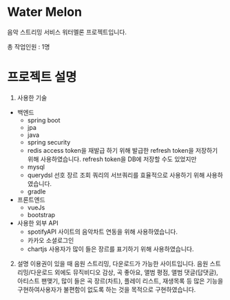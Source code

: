 # Water Melon
음악 스트리밍 서비스 워터멜론 프로젝트입니다.

총 작업인원 : 1명
# 프로젝트 설명
1. 사용한 기술 
* 백엔드
  * spring boot
  * jpa
  * java
  * spring security
  * redis
    access token을 재발급 하기 위해 발급한 refresh token을 저장하기 위해 사용하였습니다. refresh token을 DB에 저장할 수도 있었지만 
  * mysql
  * querydsl
    선호 장르 조회 쿼리의 서브쿼리를 효율적으로 사용하기 위해 사용하였습니다.
  * gradle
* 프론트엔드
  * vueJs
  * bootstrap
* 사용한 외부 API 
  * spotifyAPI
    사이트의 음악차트 연동을 위해 사용하였습니다.
  * 카카오 소셜로그인
  * chartjs
    사용자가 많이 들은 장르를 표기하기 위해 사용하였습니다.
2. 설명
이용권이 있을 때 음원 스트리밍, 다운로드가 가능한 사이트입니다.
음원 스트리밍/다운로드 외에도 뮤직비디오 감상, 곡 좋아요, 앨범 평점, 앨범 댓글(답댓글), 아티스트 팬맺기, 많이 들은 곡 장르(차트), 플레이 리스트, 재생목록 등 많은 기능을 구현하여사용자가 불편함이 없도록 하는 것을 목적으로 구현하였습니다.
